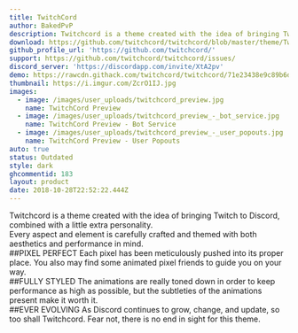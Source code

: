 ```yaml
---
title: TwitchCord
author: BakedPvP
description: Twitchcord is a theme created with the idea of bringing Twitch to Discord, combined with a little extra personality.
download: https://github.com/twitchcord/twitchcord/blob/master/theme/Twitchcord.theme.css
github_profile_url: 'https://github.com/twitchcord/'
support: https://github.com/twitchcord/twitchcord/issues/
discord_server: 'https://discordapp.com/invite/XtA2pv'
demo: https://rawcdn.githack.com/twitchcord/twitchcord/71e23438e9c89b6d1818e047ee2c2dcb7f768922/theme/Twitchcord.theme.css
thumbnail: https://i.imgur.com/ZcrO1IJ.jpg
images:
  - image: /images/user_uploads/twitchcord_preview.jpg
    name: TwitchCord Preview
  - image: /images/user_uploads/twitchcord_preview_-_bot_service.jpg
    name: TwitchCord Preview - Bot Service
  - image: /images/user_uploads/twitchcord_preview_-_user_popouts.jpg
    name: TwitchCord Preview - User Popouts
auto: true
status: Outdated
style: dark
ghcommentid: 183
layout: product
date: 2018-10-28T22:52:22.444Z
---
```

Twitchcord is a theme created with the idea of bringing Twitch to Discord, combined with a little extra personality.
  <br />
  Every aspect and element is carefully crafted and themed with both aesthetics and performance in mind.
  <br />
##PIXEL PERFECT
  Each pixel has been meticulously pushed into its proper place. You also may find some animated pixel friends to guide you on your way.
  <br />
##FULLY STYLED
  The animations are really toned down in order to keep performance as high as possible, but the subtleties of the animations present make it worth it.
  <br />
##EVER EVOLVING
  As Discord continues to grow, change, and update, so too shall Twitchcord. Fear not, there is no end in sight for this theme.